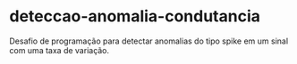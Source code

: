 # deteccao-anomalia-condutancia

Desafio de programação para detectar anomalias do tipo spike em um sinal com uma taxa de variação.
